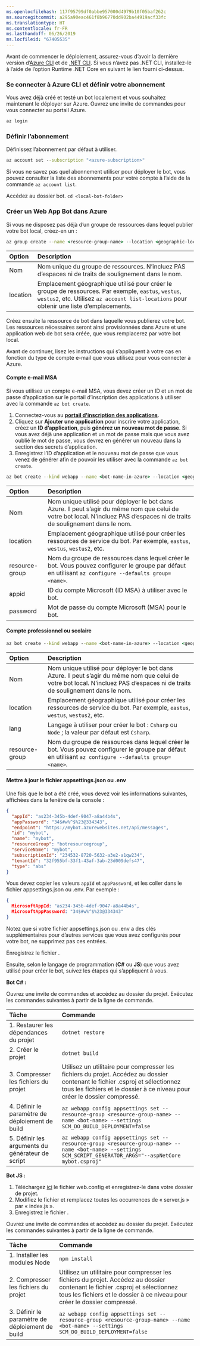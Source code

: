 ```yaml
---
ms.openlocfilehash: 117f95799df0abbe957000d4979b10f05baf262c
ms.sourcegitcommit: a295a90eac461f8b96770dd902ba44919acf33fc
ms.translationtype: HT
ms.contentlocale: fr-FR
ms.lasthandoff: 06/26/2019
ms.locfileid: "67405535"
---
```

Avant de commencer le déploiement, assurez-vous d’avoir la dernière version d’[Azure CLI](https://docs.microsoft.com/cli/azure/install-azure-cli?view=azure-cli-latest) et de [.NET CLI](https://dotnet.microsoft.com/download). Si vous n’avez pas .NET CLI, installez-le à l’aide de l’option Runtime .NET Core en suivant le lien fourni ci-dessus. 

### <a name="login-to-azure-cli-and-set-your-subscription"></a>Se connecter à Azure CLI et définir votre abonnement
Vous avez déjà créé et testé un bot localement et vous souhaitez maintenant le déployer sur Azure. Ouvrez une invite de commandes pour vous connecter au portail Azure.

```cmd
az login
```
### <a name="set-the-subscription"></a>Définir l’abonnement

Définissez l’abonnement par défaut à utiliser.

```cmd
az account set --subscription "<azure-subscription>"
```

Si vous ne savez pas quel abonnement utiliser pour déployer le bot, vous pouvez consulter la liste des abonnements pour votre compte à l’aide de la commande `az account list`.

Accédez au dossier bot.
`cd <local-bot-folder>`

### <a name="create-a-web-app-bot-in-azure"></a>Créer un Web App Bot dans Azure 

Si vous ne disposez pas déjà d’un groupe de ressources dans lequel publier votre bot local, créez-en un :

```cmd
az group create --name <resource-group-name> --location <geographic-location> --verbose
```

| Option     | Description |
|:-----------|:---|
| Nom     | Nom unique du groupe de ressources. N’incluez PAS d’espaces ni de traits de soulignement dans le nom. |
| location | Emplacement géographique utilisé pour créer le groupe de ressources. Par exemple, `eastus`, `westus`, `westus2`, etc. Utilisez `az account list-locations` pour obtenir une liste d’emplacements. |

Créez ensuite la ressource de bot dans laquelle vous publierez votre bot. Les ressources nécessaires seront ainsi provisionnées dans Azure et une application web de bot sera créée, que vous remplacerez par votre bot local. 

Avant de continuer, lisez les instructions qui s’appliquent à votre cas en fonction du type de compte e-mail que vous utilisez pour vous connecter à Azure.

#### <a name="msa-email-account"></a>Compte e-mail MSA
Si vous utilisez un compte e-mail MSA, vous devez créer un ID et un mot de passe d’application sur le portail d’inscription des applications à utiliser avec la commande `az bot create`.
1. Connectez-vous au [**portail d’inscription des applications**](https://portal.azure.com/#blade/Microsoft_AAD_RegisteredApps/ApplicationsListBlade).
1. Cliquez sur **Ajouter une application** pour inscrire votre application, créez un **ID d’application**, puis **générez un nouveau mot de passe**. Si vous avez déjà une application et un mot de passe mais que vous avez oublié le mot de passe, vous devrez en générer un nouveau dans la section des secrets d’application.
1. Enregistrez l’ID d’application et le nouveau mot de passe que vous venez de générer afin de pouvoir les utiliser avec la commande `az bot create`.  

```cmd
az bot create --kind webapp --name <bot-name-in-azure> --location <geographic-location> --version v4 --lang <language> --verbose --resource-group <resource-group-name> --appid "<application-id>" --password "<application-password>" --verbose
```

| Option | Description |
|:---|:---|
| Nom | Nom unique utilisé pour déployer le bot dans Azure. Il peut s’agir du même nom que celui de votre bot local. N’incluez PAS d’espaces ni de traits de soulignement dans le nom. |
| location | Emplacement géographique utilisé pour créer les ressources de service du bot. Par exemple, `eastus`, `westus`, `westus2`, etc. |
| resource-group | Nom du groupe de ressources dans lequel créer le bot. Vous pouvez configurer le groupe par défaut en utilisant `az configure --defaults group=<name>`. |
| appid | ID du compte Microsoft (ID MSA) à utiliser avec le bot. |
| password | Mot de passe du compte Microsoft (MSA) pour le bot. |

#### <a name="business-or-school-account"></a>Compte professionnel ou scolaire

```cmd
az bot create --kind webapp --name <bot-name-in-azure> --location <geographic-location> --version v4 --lang <language> --verbose --resource-group <resource-group-name>
```
| Option | Description |
|:---|:---|
| Nom | Nom unique utilisé pour déployer le bot dans Azure. Il peut s’agir du même nom que celui de votre bot local. N’incluez PAS d’espaces ni de traits de soulignement dans le nom. |
| location | Emplacement géographique utilisé pour créer les ressources de service du bot. Par exemple, `eastus`, `westus`, `westus2`, etc. |
| lang | Langage à utiliser pour créer le bot : `Csharp` ou `Node` ; la valeur par défaut est `Csharp`. |
| resource-group | Nom du groupe de ressources dans lequel créer le bot. Vous pouvez configurer le groupe par défaut en utilisant `az configure --defaults group=<name>`. |

#### <a name="update-appsettingsjson-or-env-file"></a>Mettre à jour le fichier appsettings.json ou .env
Une fois que le bot a été créé, vous devez voir les informations suivantes, affichées dans la fenêtre de la console : 

```JSON
{
  "appId": "as234-345b-4def-9047-a8a44b4s",
  "appPassword": "34$#w%^$%23@334343",
  "endpoint": "https://mybot.azurewebsites.net/api/messages",
  "id": "mybot",
  "name": "mybot",
  "resourceGroup": "botresourcegroup",
  "serviceName": "mybot",
  "subscriptionId": "234532-8720-5632-a3e2-a1qw234",
  "tenantId": "32f955bf-33f1-43af-3ab-23d009defs47",
  "type": "abs"
}
```

Vous devez copier les valeurs `appId` et `appPassword`, et les coller dans le fichier appsettings.json ou .env. Par exemple :

```JSON
{
  MicrosoftAppId: "as234-345b-4def-9047-a8a44b4s",
  MicrosoftAppPassword: "34$#w%^$%23@334343"
}
```
Notez que si votre fichier appsettings.json ou .env a des clés supplémentaires pour d’autres services que vous avez configurés pour votre bot, ne supprimez pas ces entrées.

Enregistrez le fichier .

Ensuite, selon le langage de programmation (**C#** ou **JS**) que vous avez utilisé pour créer le bot, suivez les étapes qui s’appliquent à vous.

**Bot C# :** 

Ouvrez une invite de commandes et accédez au dossier du projet. Exécutez les commandes suivantes à partir de la ligne de commande.

| Tâche | Commande |
|:-----|:--------|
| 1. Restaurer les dépendances du projet | `dotnet restore`|
| 2. Créer le projet     | `dotnet build` |
| 3. Compresser les fichiers du projet | Utilisez un utilitaire pour compresser les fichiers du projet. Accédez au dossier contenant le fichier .csproj et sélectionnez tous les fichiers et le dossier à ce niveau pour créer le dossier compressé. |
| 4. Définir le paramètre de déploiement de build | `az webapp config appsettings set --resource-group <resource-group-name> --name <bot-name> --settings SCM_DO_BUILD_DEPLOYMENT=false`|
| 5. Définir les arguments du générateur de script | `az webapp config appsettings set --resource-group <resource-group-name> --name <bot-name> --settings SCM_SCRIPT_GENERATOR_ARGS="--aspNetCore mybot.csproj"`|

**Bot JS :**
1. Téléchargez [ici](https://github.com/projectkudu/kudu/wiki/Using-a-custom-web.config-for-Node-apps) le fichier web.config et enregistrez-le dans votre dossier de projet. 
1. Modifiez le fichier et remplacez toutes les occurrences de « server.js » par « index.js ». 
1. Enregistrez le fichier .

Ouvrez une invite de commandes et accédez au dossier du projet. Exécutez les commandes suivantes à partir de la ligne de commande.

| Tâche | Commande |
|:-----|:--------|
| 1. Installer les modules Node | `npm install` |
| 2. Compresser les fichiers du projet | Utilisez un utilitaire pour compresser les fichiers du projet. Accédez au dossier contenant le fichier .csproj et sélectionnez tous les fichiers et le dossier à ce niveau pour créer le dossier compressé. |
| 3. Définir le paramètre de déploiement de build | `az webapp config appsettings set --resource-group <resource-group-name> --name <bot-name> --settings SCM_DO_BUILD_DEPLOYMENT=false`|
